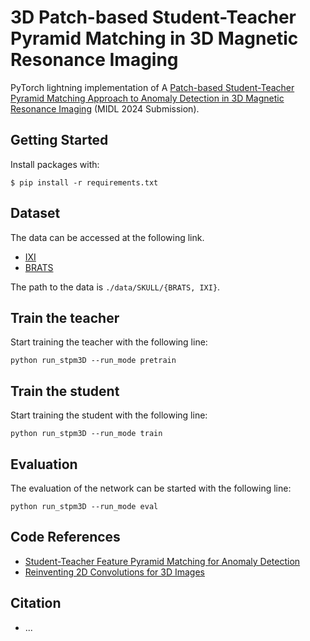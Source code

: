 # 3D Patch-based Student-Teacher Pyramid Matching in 3D Magnetic Resonance Imaging

PyTorch lightning implementation of A [Patch-based Student-Teacher Pyramid Matching Approach to Anomaly Detection in 3D Magnetic Resonance Imaging](https://openreview.net/forum?id=vh01Nd5PCl&noteId=vh01Nd5PCl) (MIDL 2024 Submission).


## Getting Started

Install packages with:

```
$ pip install -r requirements.txt
```

## Dataset
The data can be accessed at the following link.
- [IXI](https://brain-development.org/ixi-dataset/)
- [BRATS](http://www.braintumorsegmentation.org/)

The path to the data is `./data/SKULL/{BRATS, IXI}`.


## Train the teacher
Start training the teacher with the following line:
```
python run_stpm3D --run_mode pretrain
```

## Train the student
Start training the student with the following line:
```
python run_stpm3D --run_mode train
```

## Evaluation
The evaluation of the network can be started with the following line:
```
python run_stpm3D --run_mode eval
```

## Code References
- [Student-Teacher Feature Pyramid Matching for Anomaly Detection](https://github.com/hcw-00/STPM_anomaly_detection)
- [Reinventing 2D Convolutions for 3D Images](https://github.com/M3DV/ACSConv)


## Citation
- ...
